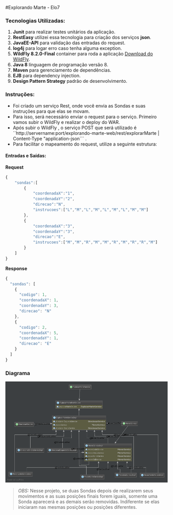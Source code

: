 #Explorando Marte - Elo7

### Tecnologias Utilizadas:
1. **Junit** para realizar testes unitários da aplicação.
2. **RestEasy** utilizei essa tecnologia para criação dos serviços **json**.
3. **JavaEE-API** para validação das entradas do request.
4. **log4j** para logar erro caso tenha alguma exception.
5. **WildFly 8.2.0-Final** container para roda a aplicação [Download do WildFly]( http://download.jboss.org/wildfly/8.2.0.Final/wildfly-8.2.0.Final.zip).
6. **Java 8** línguagem de programação versão 8.
7. **Maven** para gerenciamento de dependências.
8. **EJB** para dependency injection.
9. **Design Pattern Strategy** padrão de desenvolvimento.

### Instruções:

* Foi criado um serviço Rest, onde você envia as Sondas e suas instruções para que elas se movam.
* Para isso, será necessário enviar o request para o serviço. Primeiro vamos subir o WildFly e realizar o deploy do WAR.
* Após subir o WildFly , o serviço POST que será utilizado é ``http://servername:port/explorando-marte-web/rest/explorarMarte  |  Content-Type "application-json``` . 
* Para facilitar o mapeamento do request, utilize a seguinte estrutura:

#### Entradas e Saídas:

**Request**
```javascript
{
    "sondas":[
        {
            "coordenadaX":"1",
            "coordenadaY":"2",
            "direcao":"N",
            "instrucoes":["L","M","L","M","L","M","L","M","M"]
        },
        {
            "coordenadaX":"3",
            "coordenadaY":"3",
            "direcao":"E",
            "instrucoes":["M","M","R","M","M","R","M","R","R","M"]
        }
    ]
}
```

**Response**
```javascript
{
  "sondas": [
    {
      "codigo": 1,
      "coordenadaX": 1,
      "coordenadaY": 3,
      "direcao": "N"
    },
    {
      "codigo": 2,
      "coordenadaX": 5,
      "coordenadaY": 1,
      "direcao": "E"
    }
  ]
}
```

### Diagrama

![Diagrama](https://github.com/eltonsimor/explorando-marte/blob/master/diagram.png "Diagrama")


>_OBS:_ Nesse projeto, se duas Sondas depois de realizarem seus movimentos e as suas posições finais forem iguais, somente uma Sonda aparecerá e as demais serão removidas. Indiferente se elas iniciaram nas mesmas posições ou posições diferentes.




